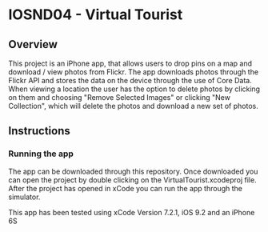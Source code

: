 # IOSND04 - Virtual Tourist
## Overview
This project is an iPhone app, that allows users to drop pins on a map and download / view photos from Flickr. The app downloads photos through the Flickr API and stores the data on the device through the use of Core Data. When viewing a location the user has the option to delete photos by clicking on them and choosing "Remove Selected Images" or clicking "New Collection", which will delete the photos and download a new set of photos.

## Instructions
### Running the app
The app can be downloaded through this repository. Once downloaded you can open the project by double clicking on the VirtualTourist.xcodeproj file. After the project has opened in xCode you can run the app through the simulator.

This app has been tested using xCode Version 7.2.1, iOS 9.2 and an iPhone 6S

